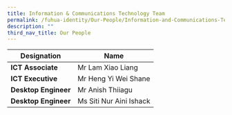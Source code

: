 ```yaml
---
title: Information & Communications Technology Team
permalink: /fuhua-identity/Our-People/Information-and-Communications-Technology-Team/
description: ""
third_nav_title: Our People
---
```

| Designation     | Name                                         |
|-----------------------|-----------------------------------------------------------|
| **ICT Associate**     | Mr Lam Xiao Liang 
| **ICT Executive** | Mr Heng Yi Wei Shane   |
| **Desktop Engineer** | Mr Anish Thiiagu  |
| **Desktop Engineer** | Ms Siti Nur Aini Ishack  |